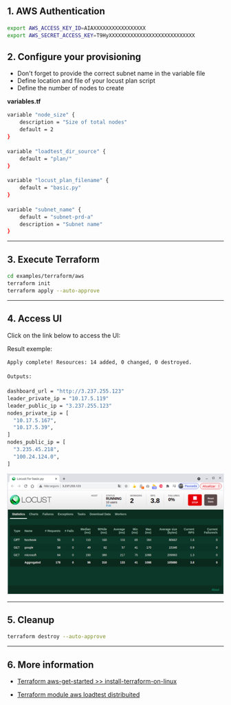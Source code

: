 
## 1. AWS Authentication

```bash
export AWS_ACCESS_KEY_ID=AIAXXXXXXXXXXXXXXXXX
export AWS_SECRET_ACCESS_KEY=T9HyXXXXXXXXXXXXXXXXXXXXXXXXXXXX
```

## 2. Configure your provisioning

- Don't forget to provide the correct subnet name in the variable file
- Define location and file of your locust plan script
- Define the number of nodes to create

**variables.tf**

```bash
variable "node_size" {
    description = "Size of total nodes"
    default = 2
}

variable "loadtest_dir_source" {
    default = "plan/"
}

variable "locust_plan_filename" {
    default = "basic.py"
}

variable "subnet_name" {
    default = "subnet-prd-a"
    description = "Subnet name"
}

```



---

## 3. Execute Terraform

```bash
cd examples/terraform/aws
terraform init
terraform apply --auto-approve
```

---

## 4. Access UI

Click on the link below to access the UI:

Result exemple:

```bash
Apply complete! Resources: 14 added, 0 changed, 0 destroyed.

Outputs:

dashboard_url = "http://3.237.255.123"
leader_private_ip = "10.17.5.119"
leader_public_ip = "3.237.255.123"
nodes_private_ip = [
  "10.17.5.167",
  "10.17.5.39",
]
nodes_public_ip = [
  "3.235.45.218",
  "100.24.124.0",
]
```

![locust-home](https://github.com/marcosborges/terraform-aws-loadtest-distribuited/raw/v0.4.0/assets/locust-home.png)

---

## 5. Cleanup

```bash
terraform destroy --auto-approve
```

---

## 6. More information

- [Terraform aws-get-started >> install-terraform-on-linux](https://learn.hashicorp.com/tutorials/terraform/install-cli?in=terraform/aws-get-started#install-terraform-on-linux)

- [Terraform module aws loadtest distribuited](https://registry.terraform.io/modules/marcosborges/loadtest-distribuited/aws/latest)

